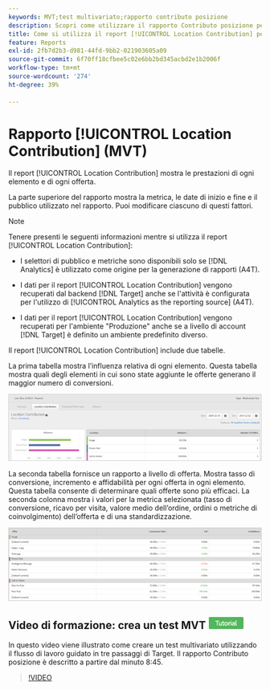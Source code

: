 ```yaml
---
keywords: MVT;test multivariato;rapporto contributo posizione
description: Scopri come utilizzare il rapporto Contributo posizione per le attività Adobe [!DNL Target] [!UICONTROL Experience Targeting] che mostrano le prestazioni di ogni elemento e di ogni offerta.
title: Come si utilizza il report [!UICONTROL Location Contribution] per le attività [!UICONTROL Multivariate Test]?
feature: Reports
exl-id: 2fb7d2b3-d981-44fd-9bb2-021903605a09
source-git-commit: 6f70ff18cfbee5c02e6bb2bd345acbd2e1b2006f
workflow-type: tm+mt
source-wordcount: '274'
ht-degree: 39%

---
```


# Rapporto [!UICONTROL Location Contribution] (MVT)

Il report [!UICONTROL Location Contribution] mostra le prestazioni di ogni elemento e di ogni offerta.

La parte superiore del rapporto mostra la metrica, le date di inizio e fine e il pubblico utilizzato nel rapporto. Puoi modificare ciascuno di questi fattori.

>[!NOTE]
>
>Tenere presenti le seguenti informazioni mentre si utilizza il report [!UICONTROL Location Contribution]:
>
>* I selettori di pubblico e metriche sono disponibili solo se [!DNL Analytics] è utilizzato come origine per la generazione di rapporti (A4T).
>
>* I dati per il report [!UICONTROL Location Contribution] vengono recuperati dal backend [!DNL Target] anche se l&#39;attività è configurata per l&#39;utilizzo di [!UICONTROL Analytics as the reporting source] (A4T).
>
>* I dati per il report [!UICONTROL Location Contribution] vengono recuperati per l&#39;ambiente &quot;Produzione&quot; anche se a livello di account [!DNL Target] è definito un ambiente predefinito diverso.

Il report [!UICONTROL Location Contribution] include due tabelle.

La prima tabella mostra l’influenza relativa di ogni elemento. Questa tabella mostra quali degli elementi in cui sono state aggiunte le offerte generano il maggior numero di conversioni.

![Rapporto sul contributo posizione in Adobe Target](/help/main/c-reports/assets/locationcontributiontop.png)

La seconda tabella fornisce un rapporto a livello di offerta. Mostra tasso di conversione, incremento e affidabilità per ogni offerta in ogni elemento. Questa tabella consente di determinare quali offerte sono più efficaci. La seconda colonna mostra i valori per la metrica selezionata (tasso di conversione, ricavo per visita, valore medio dell’ordine, ordini o metriche di coinvolgimento) dell’offerta e di una standardizzazione.

![Rapporto sul contributo posizione in Adobe Target](/help/main/c-reports/assets/locationcontributionbottom.png)

## Video di formazione: crea un test MVT ![Icona esercitazione](/help/main/assets/tutorial.png)

In questo video viene illustrato come creare un test multivariato utilizzando il flusso di lavoro guidato in tre passaggi di Target. Il rapporto Contributo posizione è descritto a partire dal minuto 8:45.

>[!VIDEO](https://video.tv.adobe.com/v/17395)
